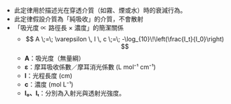 - 此定律用於描述光在穿透介質（如霧、煙或水）時的衰減行為。
- 此定律假設介質為「純吸收」的介質，不會散射
- 「吸光度 ∝ 路徑長 × 濃度」的簡潔關係
	- $$ A \;=\; \varepsilon \, l \, c \;=\; -\log_{10}\!\left(\frac{I_t}{I_0}\right) $$
	- **A**：吸光度（無量綱）
	- **ε**：摩耳吸收係數／摩耳消光係數 (L mol⁻¹ cm⁻¹)
	- **l**：光程長度 (cm)
	- **c**：濃度 (mol L⁻¹)
	- **I₀、Iₜ**：分別為入射光與透射光強度。